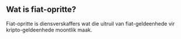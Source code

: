 ## Wat is fiat-opritte?

Fiat-opritte is diensverskaffers wat die uitruil van fiat-geldeenhede vir kripto-geldeenhede moontlik maak.